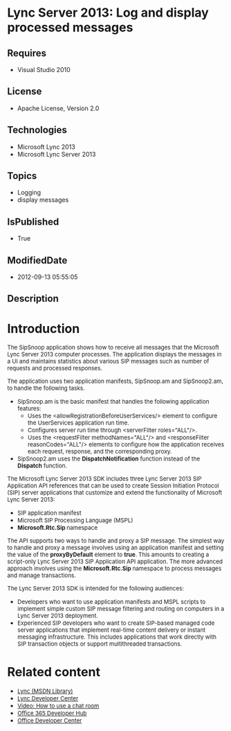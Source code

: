# Lync Server 2013: Log and display processed messages
## Requires
* Visual Studio 2010
## License
* Apache License, Version 2.0
## Technologies
* Microsoft Lync 2013
* Microsoft Lync Server 2013
## Topics
* Logging
* display messages
## IsPublished
* True
## ModifiedDate
* 2012-09-13 05:55:05
## Description

<h1>Introduction</h1>
<p><span style="font-size:small">The SipSnoop application shows how to receive all messages that the Microsoft Lync Server 2013 computer processes. The application displays the messages in a UI and maintains statistics about various SIP messages such as number
 of requests and processed responses.</span></p>
<p><span style="font-size:small">The application uses two application manifests, SipSnoop.am and SipSnoop2.am, to handle the following tasks.</span></p>
<ul>
<li><span style="font-size:small">SipSnoop.am is the basic manifest that handles the following application features:</span>
<ul>
<li><span style="font-size:small">Uses the &lt;allowRegistrationBeforeUserServices/&gt; element to configure the UserServices application run time.</span>
</li><li><span style="font-size:small">Configures server run time through &lt;serverFilter roles=&quot;ALL&quot;/&gt;.</span>
</li><li><span style="font-size:small">Uses the &lt;requestFilter methodNames=&quot;ALL&quot;/&gt; and &lt;responseFilter reasonCodes=&quot;ALL&quot;/&gt; elements to configure how the application receives each request, response, and the corresponding proxy.</span>
</li></ul>
</li><li><span style="font-size:small">SipSnoop2.am uses the <strong>DispatchNotification</strong> function instead of the
<strong>Dispatch</strong> function.</span> </li></ul>
<p><span style="font-size:small">The Microsoft Lync Server 2013 SDK includes three Lync Server 2013 SIP Application API references that can be used to create Session Initiation Protocol (SIP) server applications that customize and extend the functionality of
 Microsoft Lync Server 2013:</span></p>
<ul>
<li><span style="font-size:small">SIP application manifest</span> </li><li><span style="font-size:small">Microsoft SIP Processing Language (MSPL)</span>
</li><li><span style="font-size:small"><strong>Microsoft.Rtc.Sip </strong>namespace</span>
</li></ul>
<p><span style="font-size:small">The API supports two ways to handle and proxy a SIP message. The simplest way to handle and proxy a message involves using an application manifest and setting the value of the
<strong>proxyByDefault</strong> element to <strong>true</strong>. This amounts to creating a script-only Lync Server 2013 SIP Application API application. The more advanced approach involves using the
<strong>Microsoft.Rtc.Sip </strong>namespace to process messages and manage transactions.
</span></p>
<p><span style="font-size:small">The Lync Server 2013 SDK is intended for the following audiences:</span></p>
<ul>
<li><span style="font-size:small">Developers who want to use application manifests and MSPL scripts to implement simple custom SIP message filtering and routing on computers in a Lync Server 2013 deployment.</span>
</li><li><span style="font-size:small">Experienced SIP developers who want to create SIP-based managed code server applications that implement real-time content delivery or instant messaging infrastructure. This includes applications that work directly with SIP
 transaction objects or support multithreaded transactions.</span> </li></ul>
<h1>Related content</h1>
<ul>
<li><span style="font-size:small"><a href="http://msdn.microsoft.com/en-us/library/gg455051">Lync (MSDN Library)</a></span>
</li><li><span style="font-size:small"><a href="http://msdn.microsoft.com/en-us/lync/gg132942.aspx">Lync Developer Center</a></span>
</li><li><span style="font-size:small"><a href="http://www.microsoft.com/resources/msdn/en-us/office/media/video/video.html?cid=ldc&from=mscomldc&VideoID=522f8500-03ec-46db-968d-871945535571">Video: How to use a chat room</a></span>
</li><li><span style="font-size:small"><a href="http://msdn.microsoft.com/en-us/office/hh506337.aspx">Office 365 Developer Hub</a></span>
</li><li><span style="font-size:small"><a href="http://msdn.microsoft.com/en-us/office/aa905340.aspx">Office Developer Center</a><br>
</span></li></ul>
<p><span style="font-size:small">&nbsp;</span></p>
